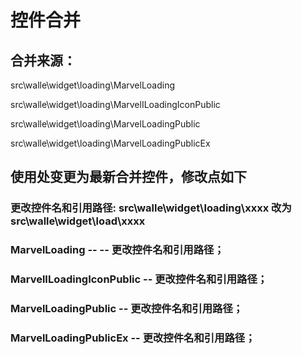 # 控件合并

## 合并来源：

src\walle\widget\loading\MarvelLoading  

src\walle\widget\loading\MarvelILoadingIconPublic 

src\walle\widget\loading\MarvelLoadingPublic   

src\walle\widget\loading\MarvelLoadingPublicEx   


## 使用处变更为最新合并控件，修改点如下

### 更改控件名和引用路径: src\walle\widget\loading\xxxx  改为  src\walle\widget\load\xxxx

### MarvelLoading   -- -- 更改控件名和引用路径；
### MarvelILoadingIconPublic    -- 更改控件名和引用路径；
### MarvelLoadingPublic    -- 更改控件名和引用路径；
### MarvelLoadingPublicEx    -- 更改控件名和引用路径；



